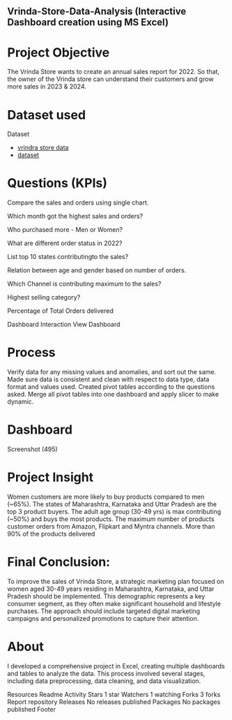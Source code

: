 ## Vrinda-Store-Data-Analysis (Interactive Dashboard creation using MS Excel)
# Project Objective
The Vrinda Store wants to create an annual sales report for 2022. So that, the owner of the Vrinda store can understand their customers and grow more sales in 2023 & 2024.

# Dataset used
Dataset
- <a  href=https://github.com/rohitwarkade/VINDRA_STORE_ANNUAL_REPORT_2022/blob/main/Vrinda%20Store%20Data%20Analysis%202024.xlsx>vrindra store data</a>
- <a  href= https://github.com/rohitwarkade/VINDRA_STORE_ANNUAL_REPORT_2022>dataset </a>
# Questions (KPIs)
Compare the sales and orders using single chart.

Which month got the highest sales and orders?

Who purchased more - Men or Women?

What are different order status in 2022?

List top 10 states contributingto the sales?

Relation between age and gender based on number of orders.

Which Channel is contributing maximum to the sales?

Highest selling category?

Percentage of Total Orders delivered

Dashboard Interaction View Dashboard

# Process
Verify data for any missing values and anomalies, and sort out the same.
Made sure data is consistent and clean with respect to data type, data format and values used.
Created pivot tables according to the questions asked.
Merge all pivot tables into one dashboard and apply slicer to make dynamic.
# Dashboard
Screenshot (495)

# Project Insight
Women customers are more likely to buy products compared to men (~65%).
The states of Maharashtra, Karnataka and Uttar Pradesh are the top 3 product buyers.
The adult age group (30-49 yrs) is max contributing (~50%) and buys the most products.
The maximum number of products customer orders from Amazon, Flipkart and Myntra channels.
More than 90% of the products delivered
# Final Conclusion:
To improve the sales of Vrinda Store, a strategic marketing plan focused on women aged 30-49 years residing in Maharashtra, Karnataka, and Uttar Pradesh should be implemented. This demographic represents a key consumer segment, as they often make significant household and lifestyle purchases. The approach should include targeted digital marketing campaigns and personalized promotions to capture their attention.

# About
I developed a comprehensive project in Excel, creating multiple dashboards and tables to analyze the data. This process involved several stages, including data preprocessing, data cleaning, and data visualization.

Resources
 Readme
 Activity
Stars
 1 star
Watchers
 1 watching
Forks
 3 forks
Report repository
Releases
No releases published
Packages
No packages published
Footer
